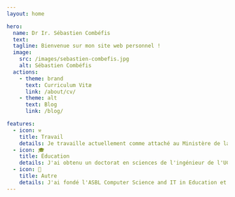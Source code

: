 ```yaml
---
layout: home

hero:
  name: Dr Ir. Sébastien Combéfis
  text: 
  tagline: Bienvenue sur mon site web personnel !
  image:
    src: /images/sebastien-combefis.jpg
    alt: Sébastien Combéfis
  actions:
    - theme: brand
      text: Curriculum Vitæ
      link: /about/cv/
    - theme: alt
      text: Blog
      link: /blog/

features:
  - icon: ⚒
    title: Travail
    details: Je travaille actuellement comme attaché au Ministère de la Fédération Wallonie-Bruxelles (MFWB). Je suis également chargé de cours dans différents établissements de l'enseignement supérieur.
  - icon: 🎓
    title: Éducation
    details: J'ai obtenu un doctorat en sciences de l'ingénieur de l'UCLouvain et j'y ai aussi obtenu un master ingénieur civil en informatique et un master complémentaire en pédagogie universitaire et de l'enseignement supérieur.
  - icon: 👐
    title: Autre
    details: J'ai fondé l'ASBL Computer Science and IT in Education et y travaille comme bénévole. Je suis également un associé d'EDITx, une entreprise qui propose des challenges IT.
---
```


<style>
div.image img {
  border-radius: 10px;
  margin-top: 40px;
}
h1.name {
  font-size: 43px!important;
}
</style>
